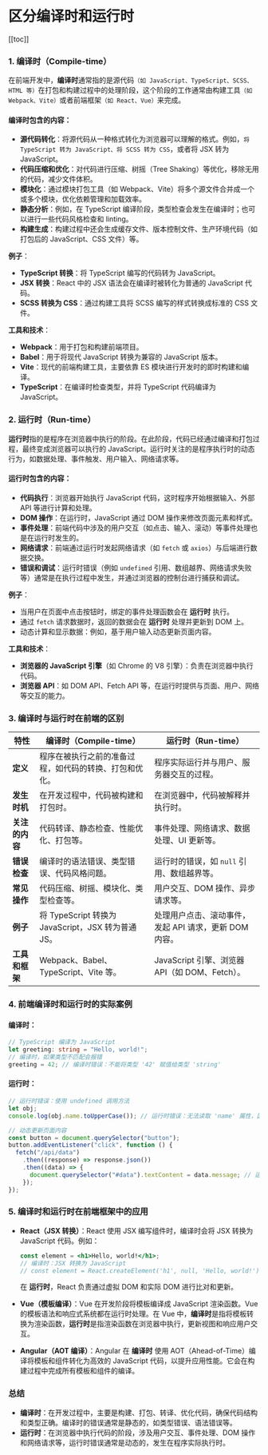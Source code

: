 # 区分编译时和运行时

[[toc]]

### 1. **编译时（Compile-time）**

在前端开发中，**编译时**通常指的是源代码`（如 JavaScript、TypeScript、SCSS、HTML 等）`在打包和构建过程中的处理阶段，这个阶段的工作通常由构建工具`（如 Webpack、Vite）`或者前端框架`（如 React、Vue）`来完成。

#### 编译时包含的内容：

- **源代码转化**：将源代码从一种格式转化为浏览器可以理解的格式。例如，`将 TypeScript 转为 JavaScript、将 SCSS 转为 CSS`，或者将 JSX 转为 JavaScript。
- **代码压缩和优化**：对代码进行压缩、树摇（Tree Shaking）等优化，移除无用的代码，减少文件体积。
- **模块化**：通过模块打包工具（如 Webpack、Vite）将多个源文件合并成一个或多个模块，优化依赖管理和加载效率。
- **静态分析**：例如，在 TypeScript 编译阶段，类型检查会发生在编译时；也可以进行一些代码风格检查和 linting。
- **构建生成**：构建过程中还会生成缓存文件、版本控制文件、生产环境代码（如打包后的 JavaScript、CSS 文件）等。

**例子**：

- **TypeScript 转换**：将 TypeScript 编写的代码转为 JavaScript。
- **JSX 转换**：React 中的 JSX 语法会在编译时被转化为普通的 JavaScript 代码。
- **SCSS 转换为 CSS**：通过构建工具将 SCSS 编写的样式转换成标准的 CSS 文件。

**工具和技术**：

- **Webpack**：用于打包和构建前端项目。
- **Babel**：用于将现代 JavaScript 转换为兼容的 JavaScript 版本。
- **Vite**：现代的前端构建工具，主要依靠 ES 模块进行开发时的即时构建和编译。
- **TypeScript**：在编译时检查类型，并将 TypeScript 代码编译为 JavaScript。

### 2. **运行时（Run-time）**

**运行时**指的是程序在浏览器中执行的阶段。在此阶段，代码已经通过编译和打包过程，最终变成浏览器可以执行的 JavaScript。运行时关注的是程序执行时的动态行为，如数据处理、事件触发、用户输入、网络请求等。

#### 运行时包含的内容：

- **代码执行**：浏览器开始执行 JavaScript 代码，这时程序开始根据输入、外部 API 等进行计算和处理。
- **DOM 操作**：在运行时，JavaScript 通过 DOM 操作来修改页面元素和样式。
- **事件处理**：前端代码中涉及的用户交互（如点击、输入、滚动）等事件处理也是在运行时发生的。
- **网络请求**：前端通过运行时发起网络请求（如 `fetch` 或 `axios`）与后端进行数据交换。
- **错误和调试**：运行时错误（例如 `undefined` 引用、数组越界、网络请求失败等）通常是在执行过程中发生，并通过浏览器的控制台进行捕获和调试。

**例子**：

- 当用户在页面中点击按钮时，绑定的事件处理函数会在 **运行时** 执行。
- 通过 `fetch` 请求数据时，返回的数据会在 **运行时** 处理并更新到 DOM 上。
- 动态计算和显示数据：例如，基于用户输入动态更新页面内容。

**工具和技术**：

- **浏览器的 JavaScript 引擎**（如 Chrome 的 V8 引擎）：负责在浏览器中执行代码。
- **浏览器 API**：如 DOM API、Fetch API 等，在运行时提供与页面、用户、网络等交互的能力。

### 3. **编译时与运行时在前端的区别**

| **特性**       | **编译时（Compile-time）**                             | **运行时（Run-time）**                                 |
| -------------- | ------------------------------------------------------ | ------------------------------------------------------ |
| **定义**       | 程序在被执行之前的准备过程，如代码的转换、打包和优化。 | 程序实际运行并与用户、服务器交互的过程。               |
| **发生时机**   | 在开发过程中，代码被构建和打包时。                     | 在浏览器中，代码被解释并执行时。                       |
| **关注的内容** | 代码转译、静态检查、性能优化、打包等。                 | 事件处理、网络请求、数据处理、UI 更新等。              |
| **错误检查**   | 编译时的语法错误、类型错误、代码风格问题。             | 运行时的错误，如 `null` 引用、数组越界等。             |
| **常见操作**   | 代码压缩、树摇、模块化、类型检查等。                   | 用户交互、DOM 操作、异步请求等。                       |
| **例子**       | 将 TypeScript 转换为 JavaScript，JSX 转为普通 JS。     | 处理用户点击、滚动事件，发起 API 请求，更新 DOM 内容。 |
| **工具和框架** | Webpack、Babel、TypeScript、Vite 等。                  | JavaScript 引擎、浏览器 API（如 DOM、Fetch）。         |

### 4. **前端编译时和运行时的实际案例**

#### **编译时**：

```typescript
// TypeScript 编译为 JavaScript
let greeting: string = "Hello, world!";
// 编译时，如果类型不匹配会报错
greeting = 42; // 编译时错误：不能将类型 '42' 赋值给类型 'string'
```

#### **运行时**：

```javascript
// 运行时错误：使用 undefined 调用方法
let obj;
console.log(obj.name.toUpperCase()); // 运行时错误：无法读取 'name' 属性，因为 obj 为 undefined
```

```javascript
// 动态更新页面内容
const button = document.querySelector("button");
button.addEventListener("click", function () {
  fetch("/api/data")
    .then((response) => response.json())
    .then((data) => {
      document.querySelector("#data").textContent = data.message; // 运行时更新 DOM
    });
});
```

### 5. **编译时和运行时在前端框架中的应用**

- **React（JSX 转换）**：React 使用 JSX 编写组件时，编译时会将 JSX 转换为 JavaScript 代码。例如：

  ```jsx
  const element = <h1>Hello, world!</h1>;
  // 编译时：JSX 转换为 JavaScript
  // const element = React.createElement('h1', null, 'Hello, world!');
  ```

  在 **运行时**，React 负责通过虚拟 DOM 和实际 DOM 进行比对和更新。

- **Vue（模板编译）**：Vue 在开发阶段将模板编译成 JavaScript 渲染函数。Vue 的模板语法和响应式系统都在运行时处理。在 Vue 中，**编译时**是指将模板转换为渲染函数，**运行时**是指渲染函数在浏览器中执行，更新视图和响应用户交互。

- **Angular（AOT 编译）**：Angular 在 **编译时** 使用 AOT（Ahead-of-Time）编译将模板和组件转化为高效的 JavaScript 代码，以提升应用性能。它会在构建过程中完成所有模板和组件的编译。

### 总结

- **编译时**：在开发过程中，主要是构建、打包、转译、优化代码，确保代码结构和类型正确。编译时的错误通常是静态的，如类型错误、语法错误等。
- **运行时**：在浏览器中执行代码的阶段，涉及用户交互、事件处理、DOM 操作和网络请求等，运行时错误通常是动态的，发生在程序实际执行时。
